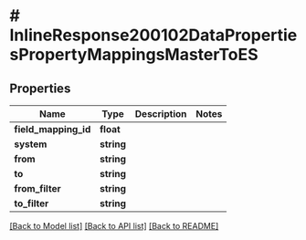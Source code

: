# # InlineResponse200102DataPropertiesPropertyMappingsMasterToES

## Properties

Name | Type | Description | Notes
------------ | ------------- | ------------- | -------------
**field_mapping_id** | **float** |  |
**system** | **string** |  |
**from** | **string** |  |
**to** | **string** |  |
**from_filter** | **string** |  |
**to_filter** | **string** |  |

[[Back to Model list]](../../README.md#models) [[Back to API list]](../../README.md#endpoints) [[Back to README]](../../README.md)
